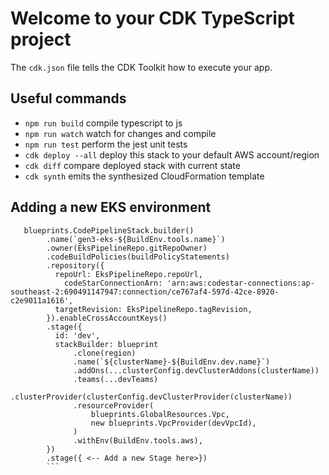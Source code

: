 # Welcome to your CDK TypeScript project


The `cdk.json` file tells the CDK Toolkit how to execute your app.

## Useful commands

* `npm run build`   compile typescript to js
* `npm run watch`   watch for changes and compile
* `npm run test`    perform the jest unit tests
* `cdk deploy --all`      deploy this stack to your default AWS account/region
* `cdk diff`        compare deployed stack with current state
* `cdk synth`       emits the synthesized CloudFormation template

## Adding a new EKS environment

```
   blueprints.CodePipelineStack.builder()
        .name(`gen3-eks-${BuildEnv.tools.name}`)
        .owner(EksPipelineRepo.gitRepoOwner)
        .codeBuildPolicies(buildPolicyStatements)
        .repository({
          repoUrl: EksPipelineRepo.repoUrl,
            codeStarConnectionArn: 'arn:aws:codestar-connections:ap-southeast-2:690491147947:connection/ce767af4-597d-42ce-8920-c2e9011a1616',
          targetRevision: EksPipelineRepo.tagRevision,
        }).enableCrossAccountKeys()
        .stage({
          id: 'dev',
          stackBuilder: blueprint
              .clone(region)
              .name(`${clusterName}-${BuildEnv.dev.name}`)
              .addOns(...clusterConfig.devClusterAddons(clusterName))
              .teams(...devTeams)
              .clusterProvider(clusterConfig.devClusterProvider(clusterName))
              .resourceProvider(
                  blueprints.GlobalResources.Vpc,
                  new blueprints.VpcProvider(devVpcId),
              )
              .withEnv(BuildEnv.tools.aws),
        })
        .stage({ <-- Add a new Stage here>})
        ```